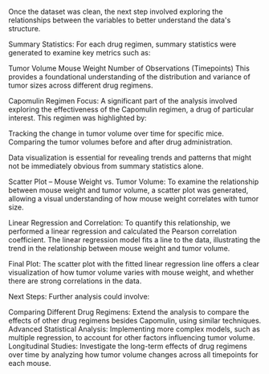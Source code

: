 Once the dataset was clean, the next step involved exploring the relationships between the variables to better understand the data's structure.

Summary Statistics:
For each drug regimen, summary statistics were generated to examine key metrics such as:

Tumor Volume
Mouse Weight
Number of Observations (Timepoints)
This provides a foundational understanding of the distribution and variance of tumor sizes across different drug regimens.

Capomulin Regimen Focus:
A significant part of the analysis involved exploring the effectiveness of the Capomulin regimen, a drug of particular interest. This regimen was highlighted by:

Tracking the change in tumor volume over time for specific mice.
Comparing the tumor volumes before and after drug administration.

Data visualization is essential for revealing trends and patterns that might not be immediately obvious from summary statistics alone.

Scatter Plot – Mouse Weight vs. Tumor Volume:
To examine the relationship between mouse weight and tumor volume, a scatter plot was generated, allowing a visual understanding of how mouse weight correlates with tumor size.

Linear Regression and Correlation:
To quantify this relationship, we performed a linear regression and calculated the Pearson correlation coefficient. The linear regression model fits a line to the data, illustrating the trend in the relationship between mouse weight and tumor volume.

Final Plot:
The scatter plot with the fitted linear regression line offers a clear visualization of how tumor volume varies with mouse weight, and whether there are strong correlations in the data.

Next Steps:
Further analysis could involve:

Comparing Different Drug Regimens: Extend the analysis to compare the effects of other drug regimens besides Capomulin, using similar techniques.
Advanced Statistical Analysis: Implementing more complex models, such as multiple regression, to account for other factors influencing tumor volume.
Longitudinal Studies: Investigate the long-term effects of drug regimens over time by analyzing how tumor volume changes across all timepoints for each mouse.
